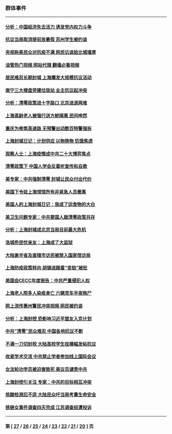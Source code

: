 ### 群体事件
---
#### [分析：中国经济失去活力 诱发党内权力斗争](../../pages/ncid279/n13740219.md?05241245) 
#### [抗议当局取消提前放暑假 苏州学生被约谈](../../pages/ncid279/n13738981.md?05241245) 
#### [央视称美民众对抗疫不满 网民讥讽脸比城墙厚](../../pages/ncid279/n13738685.md?05241245) 
#### [油管热门视频 网站代理 翻墙必看视频](http://209.222.30.114:81/youtube.html?05241245)
#### [居民难忍长期封城 上海爆发大规模抗议活动](../../pages/ncid279/n13724894.md?05241245) 
#### [南宁三大楼盘旁建垃圾站 业主抗议起冲突](../../pages/ncid279/n13723244.md?05241245) 
#### [分析：清零政策进十字路口 北京进退两难](../../pages/ncid279/n13722760.md?05241245) 
#### [上海高龄老人被强行送方舱隔离 民间哗然](../../pages/ncid279/n13717318.md?05241245) 
#### [重庆为修筑高速路 无预警出动数百特警强拆](../../pages/ncid279/n13716893.md?05241245) 
#### [上海封城日记：计划供应 以物换物 饥饿焦虑](../../pages/ncid279/n13715646.md?05241245) 
#### [观察人士：上海疫情成中共二十大博弈焦点](../../pages/ncid279/n13713349.md?05241245) 
#### [清零政策下 中国人学会反着听宣传和自救](../../pages/ncid279/n13711002.md?05241245) 
#### [美专家：中共强制清零 封城让民众付出代价](../../pages/ncid279/n13709482.md?05241245) 
#### [美国下令驻上海领馆所有非紧急人员撤离](../../pages/ncid279/n13709373.md?05241245) 
#### [美国人的上海封城日记：我成了运食物的大白](../../pages/ncid279/n13707573.md?05241245) 
#### [美卫生问题专家：中共要国人跟清零政策共存](../../pages/ncid279/n13705925.md?05241245) 
#### [分析：上海封城成北京当局目前最大危机](../../pages/ncid279/n13702771.md?05241245) 
#### [洛城侨民忧亲友：上海成了大监狱](../../pages/ncid279/n13693937.md?05241245) 
#### [大陆逾半省及直辖市访民被禁入国家信访局](../../pages/ncid279/n13689201.md?05241245) 
#### [上海防疫政策转向 胡锡进跟着“变脸”被批](../../pages/ncid279/n13688098.md?05241245) 
#### [美国会CECC年度报告：中共严重侵犯人权](../../pages/ncid279/n13687784.md?05241245) 
#### [上海老人院多人染疫身亡 六辆灵车半夜拖尸](../../pages/ncid279/n13687060.md?05241245) 
#### [网上流传惠州警民冲突视频 网民被约谈](../../pages/ncid279/n13687562.md?05241245) 
#### [分析：上海封控 恐影响习近平盟友入京计划](../../pages/ncid279/n13686881.md?05241245) 
#### [中共“清零”民众难忍 中国各地抗议不断](../../pages/ncid279/n13685186.md?05241245) 
#### [不满一刀切封校 大陆高校学生挂横幅发帖抗议](../../pages/ncid279/n13683669.md?05241245) 
#### [收紧学术交流 中共禁止学者参加线上国际会议](../../pages/ncid279/n13684255.md?05241245) 
#### [女法轮功学员被迫害致死 美议员谴责中共](../../pages/ncid279/n13682069.md?05241245) 
#### [上海封控引关注 专家：中共的目标相互冲突](../../pages/ncid279/n13679402.md?05241245) 
#### [核酸检测后不适 大陆民众吁当局考量生命安全](../../pages/ncid279/n13674223.md?05241245) 
#### [铁链女事件调查四天完成 江苏调查组遭投诉](../../pages/ncid279/n13673940.md?05241245) 

---
#### 第 [ [27](./27.md?05241245) / [26](./26.md?05241245) / [25](./25.md?05241245) / [24](./24.md?05241245) / [23](./23.md?05241245) / [22](./22.md?05241245) / [21](./21.md?05241245) / [20](./20.md?05241245) ] 页
